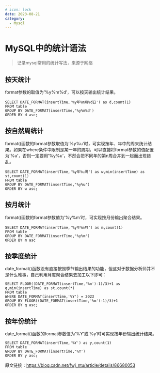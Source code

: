 ```yaml
---
# icon: lock
date: 2023-08-21
category:
  - Mysql
---
```



# MySQL中的统计语法

> 记录mysql常用的统计写法，来源于网络

## 按天统计
format参数的取值为’%y%m%d’，可以按天输出统计结果。
```
SELECT DATE_FORMAT(insertTime,'%y年%m月%d日') as d,count(1)
FROM table
GROUP BY DATE_FORMAT(insertTime,'%y%m%d')
ORDER BY d asc;
```

## 按自然周统计
format()函数的format参数取值为’%y%u’时，可实现按年、年中的周来统计结果。如果在where条件中限制是某一年的周期，可以直接将format参数的值配置为’%u’，否则一定要用’%y%u’，不然会把不同年的第n周合并到一起而出现错乱。

```
SELECT DATE_FORMAT(insertTime,'%y年%u周') as w,min(insertTime) as st,count(1)
FROM table
GROUP BY DATE_FORMAT(insertTime,'%y%u')
ORDER BY w asc;
```

## 按月统计
format()函数的format参数值为’%y%m’时，可实现按月份输出聚合结果。
```
SELECT DATE_FORMAT(insertTime,'%y年%m月') as m,count(1) 
FROM table
GROUP BY DATE_FORMAT(insertTime,'%y%m')
ORDER BY m asc
```

## 按季度统计
date_format()函数没有直接按照季节输出结果的功能，但这对于数据分析师并不是什么难事，自己利用月度聚合结果去加工以下即可：
```
SELECT FLOOR((DATE_FORMAT(insertTime,'%m')-1)/3)+1 as q,min(insertTime) as st,count(*)
FROM table
WHERE DATE_FORMAT(insertTime,'%Y') = 2023
GROUP BY FLOOR((DATE_FORMAT(insertTime,'%m')-1)/3)+1
ORDER BY q asc; 
```

## 按年份统计
date_format()函数的format参数值为’%Y’或’%y’时可实现按年份输出统计结果。
```
SELECT DATE_FORMAT(insertTime,'%Y') as y,count(1)
FROM table
GROUP BY DATE_FORMAT(insertTime,'%Y')
ORDER BY y asc; 
```


原文链接：https://blog.csdn.net/fwj_ntu/article/details/86680053



